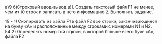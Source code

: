 а)9
б)Строковый ввод-вывод
в)1. Создать текстовый файл F1 не менее, чем из 10 строк и
записать в него информацию
2. Выполнить задание.

15 - 1) Скопировать из файла F1 в файл F2 все строки,
заканчивающиеся на букву «А» и расположенные между
строками с номерами N1 и N2.
54
2) Определить номер той строки, в которой больше всего
букв «А», файла F2